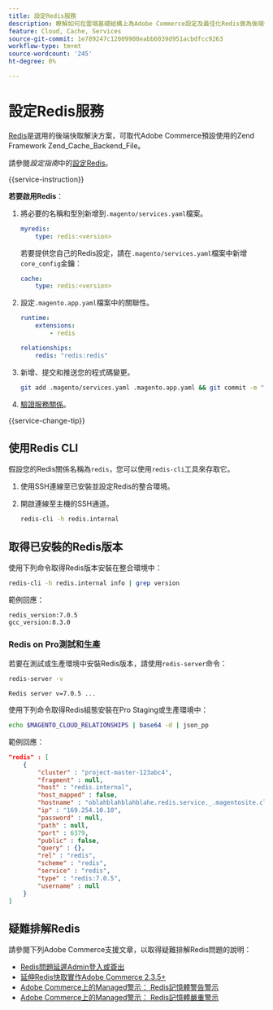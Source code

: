 ```yaml
---
title: 設定Redis服務
description: 瞭解如何在雲端基礎結構上為Adobe Commerce設定及最佳化Redis做為後端快取解決方案。
feature: Cloud, Cache, Services
source-git-commit: 1e789247c12009908eabb6039d951acbdfcc9263
workflow-type: tm+mt
source-wordcount: '245'
ht-degree: 0%

---
```


# 設定Redis服務

[Redis](https://redis.io)是選用的後端快取解決方案，可取代Adobe Commerce預設使用的Zend Framework Zend_Cache_Backend_File。

請參閱&#x200B;_設定指南_&#x200B;中的[設定Redis](https://experienceleague.adobe.com/docs/commerce-operations/configuration-guide/cache/redis/config-redis.html?lang=zh-Hant)。

{{service-instruction}}

**若要啟用Redis**：

1. 將必要的名稱和型別新增到`.magento/services.yaml`檔案。

   ```yaml
   myredis:
       type: redis:<version>
   ```

   若要提供您自己的Redis設定，請在`.magento/services.yaml`檔案中新增`core_config`金鑰：

   ```yaml
   cache:
       type: redis:<version>
   ```

1. 設定`.magento.app.yaml`檔案中的關聯性。

   ```yaml
   runtime:
       extensions:
           - redis
   
   relationships:
       redis: "redis:redis"
   ```

1. 新增、提交和推送您的程式碼變更。

   ```bash
   git add .magento/services.yaml .magento.app.yaml && git commit -m "Enable redis service" && git push origin <branch-name>
   ```

1. [驗證服務關係](services-yaml.md#service-relationships)。

{{service-change-tip}}

## 使用Redis CLI

假設您的Redis關係名稱為`redis`，您可以使用`redis-cli`工具來存取它。

1. 使用SSH連線至已安裝並設定Redis的整合環境。

1. 開啟連線至主機的SSH通道。

   ```bash
   redis-cli -h redis.internal
   ```

## 取得已安裝的Redis版本

使用下列命令取得Redis版本安裝在整合環境中：

```bash
redis-cli -h redis.internal info | grep version
```

範例回應：

```
redis_version:7.0.5
gcc_version:8.3.0
```

### Redis on Pro測試和生產

若要在測試或生產環境中安裝Redis版本，請使用`redis-server`命令：

```bash
redis-server -v
```

```
Redis server v=7.0.5 ...
```

使用下列命令取得Redis組態安裝在Pro Staging或生產環境中：

```bash
echo $MAGENTO_CLOUD_RELATIONSHIPS | base64 -d | json_pp
```

範例回應：

```json
"redis" : [
    {
        "cluster" : "project-master-123abc4",
        "fragment" : null,
        "host" : "redis.internal",
        "host_mapped" : false,
        "hostname" : "oblahblahblahblahe.redis.service._.magentosite.cloud",
        "ip" : "169.254.10.10",
        "password" : null,
        "path" : null,
        "port" : 6379,
        "public" : false,
        "query" : {},
        "rel" : "redis",
        "scheme" : "redis",
        "service" : "redis",
        "type" : "redis:7.0.5",
        "username" : null
    }
]
```

## 疑難排解Redis

請參閱下列Adobe Commerce支援文章，以取得疑難排解Redis問題的說明：

- [Redis問題延遲Admin登入或簽出](https://experienceleague.adobe.com/docs/commerce-knowledge-base/kb/troubleshooting/miscellaneous/redis-issue-delay-magento-admin-login-or-checkout.html?lang=zh-Hant)
- [延伸Redis快取實作Adobe Commerce 2.3.5+](https://experienceleague.adobe.com/docs/commerce-operations/implementation-playbook/best-practices/planning/redis-service-configuration.html?lang=zh-Hant)
- [Adobe Commerce上的Managed警示： Redis記憶體警告警示](https://experienceleague.adobe.com/docs/commerce-knowledge-base/kb/support-tools/managed-alerts/managed-alerts-on-magento-commerce-redis-memory-warning-alert.html?lang=zh-Hant)
- [Adobe Commerce上的Managed警示： Redis記憶體嚴重警示](https://experienceleague.adobe.com/docs/commerce-knowledge-base/kb/support-tools/managed-alerts/managed-alerts-on-magento-commerce-redis-memory-critical-alert.html?lang=zh-Hant)
